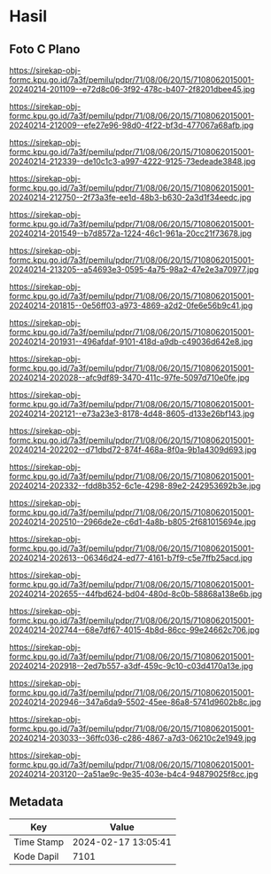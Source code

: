 # Hasil

## Foto C Plano

https://sirekap-obj-formc.kpu.go.id/7a3f/pemilu/pdpr/71/08/06/20/15/7108062015001-20240214-201109--e72d8c06-3f92-478c-b407-2f8201dbee45.jpg

https://sirekap-obj-formc.kpu.go.id/7a3f/pemilu/pdpr/71/08/06/20/15/7108062015001-20240214-212009--efe27e96-98d0-4f22-bf3d-477067a68afb.jpg

https://sirekap-obj-formc.kpu.go.id/7a3f/pemilu/pdpr/71/08/06/20/15/7108062015001-20240214-212339--de10c1c3-a997-4222-9125-73edeade3848.jpg

https://sirekap-obj-formc.kpu.go.id/7a3f/pemilu/pdpr/71/08/06/20/15/7108062015001-20240214-212750--2f73a3fe-ee1d-48b3-b630-2a3d1f34eedc.jpg

https://sirekap-obj-formc.kpu.go.id/7a3f/pemilu/pdpr/71/08/06/20/15/7108062015001-20240214-201549--b7d8572a-1224-46c1-961a-20cc21f73678.jpg

https://sirekap-obj-formc.kpu.go.id/7a3f/pemilu/pdpr/71/08/06/20/15/7108062015001-20240214-213205--a54693e3-0595-4a75-98a2-47e2e3a70977.jpg

https://sirekap-obj-formc.kpu.go.id/7a3f/pemilu/pdpr/71/08/06/20/15/7108062015001-20240214-201815--0e56ff03-a973-4869-a2d2-0fe6e56b9c41.jpg

https://sirekap-obj-formc.kpu.go.id/7a3f/pemilu/pdpr/71/08/06/20/15/7108062015001-20240214-201931--496afdaf-9101-418d-a9db-c49036d642e8.jpg

https://sirekap-obj-formc.kpu.go.id/7a3f/pemilu/pdpr/71/08/06/20/15/7108062015001-20240214-202028--afc9df89-3470-411c-97fe-5097d710e0fe.jpg

https://sirekap-obj-formc.kpu.go.id/7a3f/pemilu/pdpr/71/08/06/20/15/7108062015001-20240214-202121--e73a23e3-8178-4d48-8605-d133e26bf143.jpg

https://sirekap-obj-formc.kpu.go.id/7a3f/pemilu/pdpr/71/08/06/20/15/7108062015001-20240214-202202--d71dbd72-874f-468a-8f0a-9b1a4309d693.jpg

https://sirekap-obj-formc.kpu.go.id/7a3f/pemilu/pdpr/71/08/06/20/15/7108062015001-20240214-202332--fdd8b352-6c1e-4298-89e2-242953692b3e.jpg

https://sirekap-obj-formc.kpu.go.id/7a3f/pemilu/pdpr/71/08/06/20/15/7108062015001-20240214-202510--2966de2e-c6d1-4a8b-b805-2f681015694e.jpg

https://sirekap-obj-formc.kpu.go.id/7a3f/pemilu/pdpr/71/08/06/20/15/7108062015001-20240214-202613--06346d24-ed77-4161-b7f9-c5e7ffb25acd.jpg

https://sirekap-obj-formc.kpu.go.id/7a3f/pemilu/pdpr/71/08/06/20/15/7108062015001-20240214-202655--44fbd624-bd04-480d-8c0b-58868a138e6b.jpg

https://sirekap-obj-formc.kpu.go.id/7a3f/pemilu/pdpr/71/08/06/20/15/7108062015001-20240214-202744--68e7df67-4015-4b8d-86cc-99e24662c706.jpg

https://sirekap-obj-formc.kpu.go.id/7a3f/pemilu/pdpr/71/08/06/20/15/7108062015001-20240214-202918--2ed7b557-a3df-459c-9c10-c03d4170a13e.jpg

https://sirekap-obj-formc.kpu.go.id/7a3f/pemilu/pdpr/71/08/06/20/15/7108062015001-20240214-202946--347a6da9-5502-45ee-86a8-5741d9602b8c.jpg

https://sirekap-obj-formc.kpu.go.id/7a3f/pemilu/pdpr/71/08/06/20/15/7108062015001-20240214-203033--36ffc036-c286-4867-a7d3-06210c2e1949.jpg

https://sirekap-obj-formc.kpu.go.id/7a3f/pemilu/pdpr/71/08/06/20/15/7108062015001-20240214-203120--2a51ae9c-9e35-403e-b4c4-94879025f8cc.jpg


## Metadata

| Key        | Value               |
| ---------- | ------------------- |
| Time Stamp | 2024-02-17 13:05:41 |
| Kode Dapil | 7101                |



